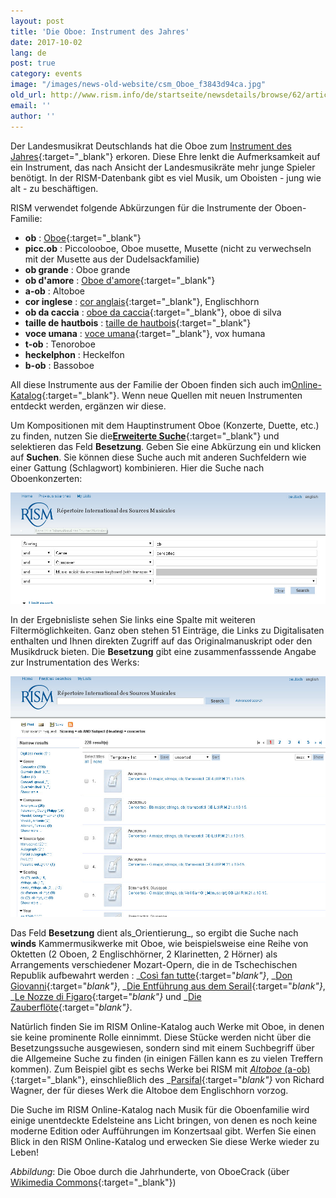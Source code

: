 ```yaml
---
layout: post
title: 'Die Oboe: Instrument des Jahres'
date: 2017-10-02
lang: de
post: true
category: events
image: "/images/news-old-website/csm_Oboe_f3843d94ca.jpg"
old_url: http://www.rism.info/de/startseite/newsdetails/browse/62/article/64/the-oboe-instrument-of-the-year.html
email: ''
author: ''
---
```


Der Landesmusikrat Deutschlands hat die Oboe zum [Instrument des Jahres](http://www.instrument-des-jahres.de/){:target="_blank"} erkoren. Diese Ehre lenkt die Aufmerksamkeit auf ein Instrument, das nach Ansicht der Landesmusikräte mehr junge Spieler benötigt. In der RISM-Datenbank gibt es viel Musik, um Oboisten - jung wie alt - zu beschäftigen.

RISM verwendet folgende Abkürzungen für die Instrumente der Oboen-Familie:

- **ob** : [Oboe](http://www.mimo-international.com/MIMO/doc/IFD/OAI_SMS_MM_POST_312/oboe){:target="_blank"}
- **picc.ob** : Piccolooboe, Oboe musette, Musette (nicht zu verwechseln mit der Musette aus der Dudelsackfamilie)
- **ob grande** : Oboe grande
- **ob d'amore** : [Oboe d'amore](http://www.mimo-international.com/MIMO/doc/IFD/OAI_KMKG_MRAH_RMAH_123119_NL/hobo-d-amore){:target="_blank"}
- **a-ob** : Altoboe
- **cor inglese** : [cor anglais](http://www.mimo-international.com/MIMO/doc/IFD/OAI_ULEI_M0004622/englischhorn){:target="_blank"}, Englischhorn
- **ob da caccia** : [oboe da caccia](http://www.mimo-international.com/MIMO/doc/IFD/OAI_CIMU_ALOES_0157981/hautbois-de-chasse){:target="_blank"}, oboe di silva
- **taille de hautbois** : [taille de hautbois](http://www.mimo-international.com/MIMO/doc/IFD/OAI_CIMU_ALOES_0874852){:target="_blank"}
- **voce umana** : [voce umana](http://www.mimo-international.com/MIMO/doc/IFD/OAI_CIMU_ALOES_0160341/hautbois-tenor-vox-humana){:target="_blank"}, vox humana
- **t-ob** : Tenoroboe
- **heckelphon** : Heckelfon
- **b-ob** : Bassoboe

All diese Instrumente aus der Familie der Oboen finden sich auch im[Online-Katalog](https://opac.rism.info/metaopac/start.do?View=rism){:target="_blank"}. Wenn neue Quellen mit neuen Instrumenten entdeckt werden, ergänzen wir diese.

Um Kompositionen mit dem Hauptinstrument Oboe (Konzerte, Duette, etc.) zu finden, nutzen Sie die[**Erweiterte Suche**](https://opac.rism.info/metaopac/start.do?View=rism&SearchType=2&Language=en){:target="_blank"} und selektieren das Feld **Besetzung**. Geben Sie eine Abkürzung ein und klicken auf **Suchen**. Sie können diese Suche auch mit anderen Suchfeldern wie einer Gattung (Schlagwort) kombinieren. Hier die Suche nach Oboenkonzerten:

![Search for oboe concertos](/resources-old-website/news/oboe_search_concerto_1005x355.jpg)

In der Ergebnisliste sehen Sie links eine Spalte mit weiteren Filtermöglichkeiten. Ganz oben stehen 51 Einträge, die Links zu Digitalisaten enthalten und Ihnen direkten Zugriff auf das Originalmanuskript oder den Musikdruck bieten. Die **Besetzung** gibt eine zusammenfasssende Angabe zur Instrumentation des Werks:

![Search results](/resources-old-website/news/oboe_Scoring_results_1004x767.jpg)

Das Feld **Besetzung** dient als_Orientierung_, so ergibt die Suche nach **winds** Kammermusikwerke mit Oboe, wie beispielsweise eine Reihe von Oktetten (2 Oboen, 2 Englischhörner, 2 Klarinetten, 2 Hörner) als Arrangements verschiedener Mozart-Opern, die in de Tschechischen Republik aufbewahrt werden : _[Così fan tutte](https://opac.rism.info/search?id=550032840&Language=en){:target="_blank"}_, _[Don Giovanni](https://opac.rism.info/search?id=550032835&Language=en){:target="_blank"}_, _[Die Entführung aus dem Serail](https://opac.rism.info/search?id=550032914&Language=en){:target="_blank"}_, _[Le Nozze di Figaro](https://opac.rism.info/search?id=550032885&Language=en){:target="_blank"}_ und _[Die Zauberflöte](https://opac.rism.info/search?id=550032852&Language=en){:target="_blank"}_.

Natürlich finden Sie im RISM Online-Katalog auch Werke mit Oboe, in denen sie keine prominente Rolle einnimmt. Diese Stücke werden nicht über die Besetzungssuche ausgewiesen, sondern sind mit einem Suchbegriff über die Allgemeine Suche zu finden (in einigen Fällen kann es zu vielen Treffern kommen). Zum Beispiel gibt es sechs Werke bei RISM mit [_Altoboe_ (a-ob)](https://opac.rism.info/search?View=rism&q=a-ob&Language=en){:target="_blank"}, einschließlich des _[Parsifal](https://opac.rism.info/search?id=854003136&Language=en){:target="_blank"}_ von Richard Wagner, der für dieses Werk die Altoboe dem Englischhorn vorzog.

Die Suche im RISM Online-Katalog nach Musik für die Oboenfamilie wird einige unentdeckte Edelsteine ans Licht bringen, von denen es noch keine moderne Edition oder Aufführungen im Konzertsaal gibt. Werfen Sie einen Blick in den RISM Online-Katalog und erwecken Sie diese Werke wieder zu Leben!

_Abbildung_: Die Oboe durch die Jahrhunderte, von OboeCrack (über [Wikimedia Commons](https://de.wikipedia.org/wiki/Datei:Cu_oboe.jpg){:target="_blank"})


